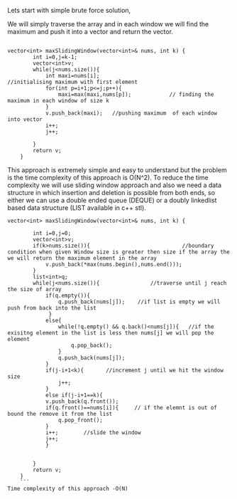 Lets start with simple brute force solution,

We will simply traverse the array and in each window we will find the maximum and push it into a vector and return the vector.

```

vector<int> maxSlidingWindow(vector<int>& nums, int k) {
        int i=0,j=k-1;
        vector<int>v;
        while(j<nums.size()){
            int maxi=nums[i];                               //initialising maximum with first element  
            for(int p=i+1;p<=j;p++){
                maxi=max(maxi,nums[p]);            // finding the maximum in each window of size k 
            }
            v.push_back(maxi);   //pushing maximum  of each window into vector 
            i++;
            j++;
            
        }
        return v; 
    }
```
This approach is extremely simple and easy to understand but the problem is the time complexity of this approach is O(N^2).
To reduce the time complexity we will use sliding window approach and also we need a data structure in which insertion and deletion is possible from both ends, so either we can use a double ended queue (DEQUE) or a doubly linkedlist based data structure (LIST available in c++ stl).
```
vector<int> maxSlidingWindow(vector<int>& nums, int k) {
        
        int i=0,j=0;
        vector<int>v;
        if(k>nums.size()){                             //boundary condition when given Window size is greater then size if the array the we will return the maximum element in the array
            v.push_back(*max(nums.begin(),nums.end()));
        }
        list<int>q;             
        while(j<nums.size()){                //traverse until j reach the size of array
            if(q.empty()){
                q.push_back(nums[j]);    //if list is empty we will push from back into the list
             }
            else{
                while(!q.empty() && q.back()<nums[j]){   //if the exisitng element in the list is less then nums[j] we will pop the element 
                    q.pop_back();
                }
                q.push_back(nums[j]);
            }
            if(j-i+1<k){       //increment j until we hit the window size
                j++;
            }
            else if(j-i+1==k){
            v.push_back(q.front());
            if(q.front()==nums[i]){     // if the elemnt is out of bound the remove it from the list 
                q.pop_front();
            }
            i++;        //slide the window 
            j++;
            }
            
            
        }
        return v;
    }
    ```
Time complexity of this approach -O(N)
